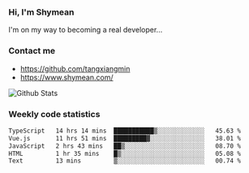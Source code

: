 ### Hi, I'm Shymean

I'm on my way to becoming a real developer...

### Contact me

- <https://github.com/tangxiangmin>
- <https://www.shymean.com/>

![Github Stats](https://github-readme-stats.vercel.app/api?username=tangxiangmin&show_icons=true&theme=dark)


###  Weekly code statistics

<!--START_SECTION:waka-->

```txt
TypeScript   14 hrs 14 mins  ███████████▒░░░░░░░░░░░░░   45.63 %
Vue.js       11 hrs 51 mins  █████████▓░░░░░░░░░░░░░░░   38.01 %
JavaScript   2 hrs 43 mins   ██▒░░░░░░░░░░░░░░░░░░░░░░   08.70 %
HTML         1 hr 35 mins    █▒░░░░░░░░░░░░░░░░░░░░░░░   05.08 %
Text         13 mins         ▒░░░░░░░░░░░░░░░░░░░░░░░░   00.74 %
```

<!--END_SECTION:waka-->
